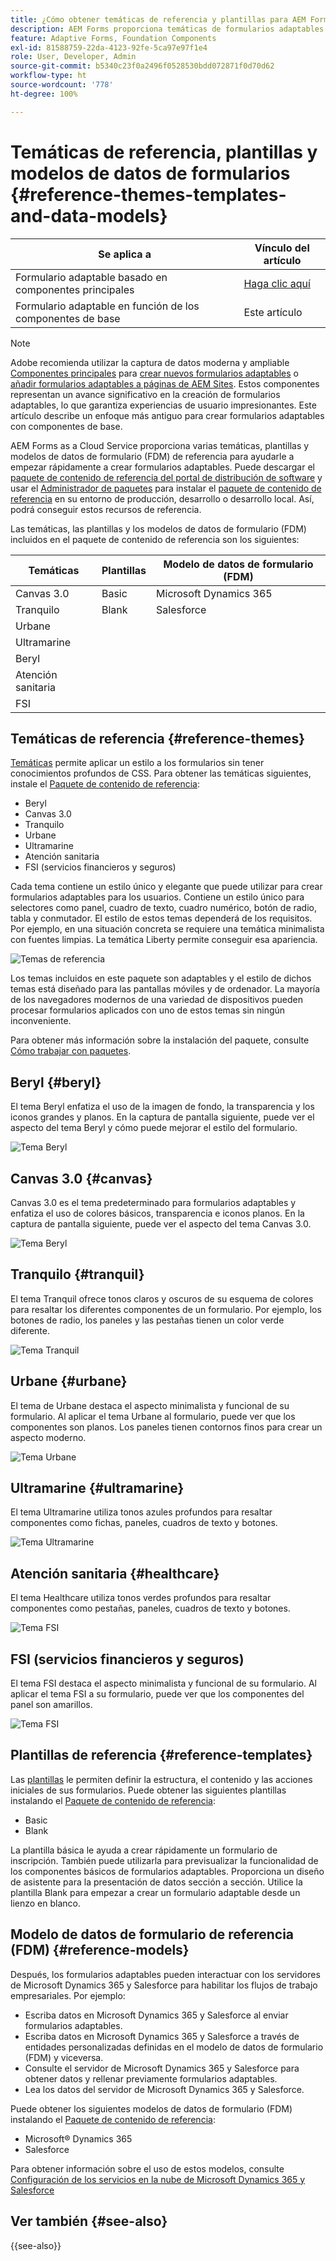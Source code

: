 ```yaml
---
title: ¿Cómo obtener temáticas de referencia y plantillas para AEM Forms?
description: AEM Forms proporciona temáticas de formularios adaptables de muestra, plantillas y modelos de datos de formularios adaptables para ayudarle a crear formularios rápidamente.
feature: Adaptive Forms, Foundation Components
exl-id: 81588759-22da-4123-92fe-5ca97e97f1e4
role: User, Developer, Admin
source-git-commit: b5340c23f0a2496f0528530bdd072871f0d70d62
workflow-type: ht
source-wordcount: '778'
ht-degree: 100%

---
```


# Temáticas de referencia, plantillas y modelos de datos de formularios {#reference-themes-templates-and-data-models}


| Se aplica a | Vínculo del artículo |
| -------- | ---------------------------- |
| Formulario adaptable basado en componentes principales | [Haga clic aquí](https://experienceleague.adobe.com/docs/experience-manager-core-components/using/adaptive-forms/sample-themes-templates-form-data-models-core-components.html?lang=es) |
| Formulario adaptable en función de los componentes de base | Este artículo |

>[!NOTE]
>
> Adobe recomienda utilizar la captura de datos moderna y ampliable [Componentes principales](https://experienceleague.adobe.com/docs/experience-manager-core-components/using/adaptive-forms/introduction.html?lang=es) para [crear nuevos formularios adaptables](/help/forms/creating-adaptive-form-core-components.md) o [añadir formularios adaptables a páginas de AEM Sites](/help/forms/create-or-add-an-adaptive-form-to-aem-sites-page.md). Estos componentes representan un avance significativo en la creación de formularios adaptables, lo que garantiza experiencias de usuario impresionantes. Este artículo describe un enfoque más antiguo para crear formularios adaptables con componentes de base.

AEM Forms as a Cloud Service proporciona varias temáticas, plantillas y modelos de datos de formulario (FDM) de referencia para ayudarle a empezar rápidamente a crear formularios adaptables. Puede descargar el [paquete de contenido de referencia del portal de distribución de software](https://experience.adobe.com/#/downloads/content/software-distribution/en/aemcloud.html?package=/content/software-distribution/es/details.html/content/dam/aemcloud/public/aem-forms-reference-content.ui.content-2.1.0.zip) y usar el [Administrador de paquetes](/help/implementing/developing/tools/package-manager.md) para instalar el [paquete de contenido de referencia](https://experience.adobe.com/#/downloads/content/software-distribution/en/aemcloud.html?package=/content/software-distribution/es/details.html/content/dam/aemcloud/public/aem-forms-reference-content.ui.content-2.1.0.zip) en su entorno de producción, desarrollo o desarrollo local. Así, podrá conseguir estos recursos de referencia.

Las temáticas, las plantillas y los modelos de datos de formulario (FDM) incluidos en el paquete de contenido de referencia son los siguientes:


| Temáticas | Plantillas | Modelo de datos de formulario (FDM) |
---------|----------|---------
| Canvas 3.0 | Basic | Microsoft Dynamics 365 |
| Tranquilo | Blank | Salesforce |
| Urbane |   |  |
| Ultramarine |  |  |
| Beryl |  |  |
| Atención sanitaria |  |   |
| FSI |   |   |

## Temáticas de referencia {#reference-themes}

[Temáticas](/help/forms/themes.md) permite aplicar un estilo a los formularios sin tener conocimientos profundos de CSS. Para obtener las temáticas siguientes, instale el [Paquete de contenido de referencia](https://experience.adobe.com/#/downloads/content/software-distribution/en/aemcloud.html?package=/content/software-distribution/es/details.html/content/dam/aemcloud/public/aem-forms-reference-content.ui.content-2.1.0.zip):

* Beryl
* Canvas 3.0
* Tranquilo
* Urbane
* Ultramarine
* Atención sanitaria
* FSI (servicios financieros y seguros)

Cada tema contiene un estilo único y elegante que puede utilizar para crear formularios adaptables para los usuarios. Contiene un estilo único para selectores como panel, cuadro de texto, cuadro numérico, botón de radio, tabla y conmutador. El estilo de estos temas dependerá de los requisitos. Por ejemplo, en una situación concreta se requiere una temática minimalista con fuentes limpias. La temática Liberty permite conseguir esa apariencia.

![Temas de referencia](assets/ref-themes.png)

Los temas incluidos en este paquete son adaptables y el estilo de dichos temas está diseñado para las pantallas móviles y de ordenador. La mayoría de los navegadores modernos de una variedad de dispositivos pueden procesar formularios aplicados con uno de estos temas sin ningún inconveniente.

Para obtener más información sobre la instalación del paquete, consulte [Cómo trabajar con paquetes](/help/implementing/developing/tools/package-manager.md).

## Beryl {#beryl}

El tema Beryl enfatiza el uso de la imagen de fondo, la transparencia y los iconos grandes y planos. En la captura de pantalla siguiente, puede ver el aspecto del tema Beryl y cómo puede mejorar el estilo del formulario.

![Tema Beryl](assets/beryl.png)

## Canvas 3.0 {#canvas}

Canvas 3.0 es el tema predeterminado para formularios adaptables y enfatiza el uso de colores básicos, transparencia e iconos planos. En la captura de pantalla siguiente, puede ver el aspecto del tema Canvas 3.0.

![Tema Beryl](assets/canvas.png)


## Tranquilo {#tranquil}

El tema Tranquil ofrece tonos claros y oscuros de su esquema de colores para resaltar los diferentes componentes de un formulario. Por ejemplo, los botones de radio, los paneles y las pestañas tienen un color verde diferente.

![Tema Tranquil](assets/tranquil.png)


## Urbane {#urbane}

El tema de Urbane destaca el aspecto minimalista y funcional de su formulario. Al aplicar el tema Urbane al formulario, puede ver que los componentes son planos. Los paneles tienen contornos finos para crear un aspecto moderno.

![Tema Urbane](assets/urbane.png)


## Ultramarine {#ultramarine}

El tema Ultramarine utiliza tonos azules profundos para resaltar componentes como fichas, paneles, cuadros de texto y botones.

![Tema Ultramarine](assets/ultramarine.png)

## Atención sanitaria {#healthcare}

El tema Healthcare utiliza tonos verdes profundos para resaltar componentes como pestañas, paneles, cuadros de texto y botones.

![Tema FSI](assets/healthcare.png)


## FSI (servicios financieros y seguros)

El tema FSI destaca el aspecto minimalista y funcional de su formulario. Al aplicar el tema FSI a su formulario, puede ver que los componentes del panel son amarillos.

![Tema FSI](assets/fsi.png)

## Plantillas de referencia {#reference-templates}


Las [plantillas](/help/forms/themes.md) le permiten definir la estructura, el contenido y las acciones iniciales de sus formularios. Puede obtener las siguientes plantillas instalando el [Paquete de contenido de referencia](https://experience.adobe.com/#/downloads/content/software-distribution/en/aemcloud.html?package=/content/software-distribution/es/details.html/content/dam/aemcloud/public/aem-forms-reference-content.ui.content-2.1.0.zip):

* Basic
* Blank

La plantilla básica le ayuda a crear rápidamente un formulario de inscripción. También puede utilizarla para previsualizar la funcionalidad de los componentes básicos de formularios adaptables. Proporciona un diseño de asistente para la presentación de datos sección a sección. Utilice la plantilla Blank para empezar a crear un formulario adaptable desde un lienzo en blanco.


## Modelo de datos de formulario de referencia (FDM) {#reference-models}

Después, los formularios adaptables pueden interactuar con los servidores de Microsoft Dynamics 365 y Salesforce para habilitar los flujos de trabajo empresariales. Por ejemplo:

* Escriba datos en Microsoft Dynamics 365 y Salesforce al enviar formularios adaptables.
* Escriba datos en Microsoft Dynamics 365 y Salesforce a través de entidades personalizadas definidas en el modelo de datos de formulario (FDM) y viceversa.
* Consulte el servidor de Microsoft Dynamics 365 y Salesforce para obtener datos y rellenar previamente formularios adaptables.
* Lea los datos del servidor de Microsoft Dynamics 365 y Salesforce.

Puede obtener los siguientes modelos de datos de formulario (FDM) instalando el [Paquete de contenido de referencia](https://experience.adobe.com/#/downloads/content/software-distribution/en/aemcloud.html?package=/content/software-distribution/es/details.html/content/dam/aemcloud/public/aem-forms-reference-content.ui.content-2.1.0.zip):

* Microsoft® Dynamics 365
* Salesforce

Para obtener información sobre el uso de estos modelos, consulte [Configuración de los servicios en la nube de Microsoft Dynamics 365 y Salesforce](https://experienceleague.adobe.com/docs/experience-manager-cloud-service/content/forms/integrate/use-form-data-model/configure-msdynamics-salesforce.html?lang=es#configure-dynamics-cloud-service)


## Ver también {#see-also}

{{see-also}}